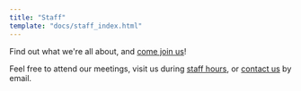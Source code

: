 ```yaml
---
title: "Staff"
template: "docs/staff_index.html"
---
```


Find out what we're all about, and [come join us](/docs/staff/getinvolved)!

Feel free to attend our meetings, visit us during [staff hours](/staff-hours),
or [contact us](/docs/internal/contact) by email.
